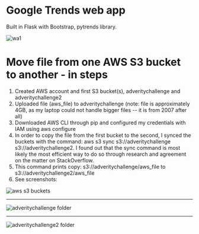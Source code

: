 # Google Trends web app
Built in Flask with Bootstrap, pytrends library.

![wa1](https://raw.githubusercontent.com/catb0y/adverity_challenge/master/screenshots/wa1.png?token=AWY-eoNLrIXPgsLQQkEQn2OrATQQb3erks5ay_r3wA%3D%3D)

# Move file from one AWS S3 bucket to another - in steps
1. Created AWS account and first S3 bucket(s), adveritychallenge and adveritychallenge2
2. Uploaded file (aws_file) to adveritychallenge (note: file is approximately 4GB, as my laptop could not handle bigger files -- it is from 2007 after all)
3. Downloaded AWS CLI through pip and configured my credentials with IAM using aws configure
4. In order to copy the file from the first bucket to the second, I synced the buckets with the command: aws s3 sync s3://adveritychallenge s3://adveritychallenge2. I found out that the sync command is most likely the most efficient way to do so through research and agreement on the matter on StackOverflow.
5. This command prints copy: s3://adveritychallenge/aws_file to s3://adveritychallenge2/aws_file
6. See screenshots:

![aws s3 buckets](https://raw.githubusercontent.com/catb0y/adverity_challenge/master/screenshots/aws1.png?token=AWY-elUbeok3R_wyuKyFLiFBBYD2kiunks5ay9cGwA%3D%3D)

__________________________________________________
![adveritychallenge folder](https://raw.githubusercontent.com/catb0y/adverity_challenge/master/screenshots/aws3.png?token=AWY-ejhpAUjeO-_nF1VzpuMH3j3JsRrsks5ay_J1wA%3D%3D)

__________________________________________________

![adveritychallenge2 folder](https://raw.githubusercontent.com/catb0y/adverity_challenge/master/screenshots/aws2.png?token=AWY-es9torxPrHON_oYmkCkaL9EvT98Cks5ay_JdwA%3D%3D)
